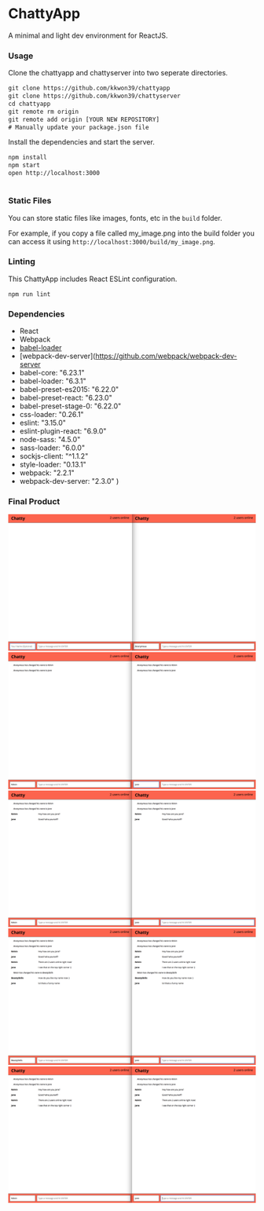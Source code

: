 ChattyApp
=====================

A minimal and light dev environment for ReactJS.

### Usage

Clone the chattyapp and chattyserver into two seperate directories.

```
git clone https://github.com/kkwon39/chattyapp
git clone https://github.com/kkwon39/chattyserver
cd chattyapp
git remote rm origin
git remote add origin [YOUR NEW REPOSITORY]
# Manually update your package.json file
```

Install the dependencies and start the server.

```
npm install
npm start
open http://localhost:3000


```

### Static Files

You can store static files like images, fonts, etc in the `build` folder.

For example, if you copy a file called my_image.png into the build folder you can access it using `http://localhost:3000/build/my_image.png`.

### Linting

This ChattyApp includes React ESLint configuration.

```
npm run lint
```

### Dependencies

* React
* Webpack
* [babel-loader](https://github.com/babel/babel-loader)
* [webpack-dev-server](https://github.com/webpack/webpack-dev-server
* babel-core: "6.23.1"
* babel-loader: "6.3.1"
* babel-preset-es2015: "6.22.0"
* babel-preset-react: "6.23.0"
* babel-preset-stage-0: "6.22.0"
* css-loader: "0.26.1"
* eslint: "3.15.0"
* eslint-plugin-react: "6.9.0"
* node-sass: "4.5.0"
* sass-loader: "6.0.0"
* sockjs-client: "^1.1.2"
* style-loader: "0.13.1"
* webpack: "2.2.1"
* webpack-dev-server: "2.3.0"
)

### Final Product
![HomeScreen](https://github.com/kkwon39/chattyapp/blob/master/Docs/HomeScreen.png)
![UserNameChange](https://github.com/kkwon39/chattyapp/blob/master/Docs/UserNameChange.png)
![UserChatting1](https://github.com/kkwon39/chattyapp/blob/master/Docs/UserChatting1.png)
![UserChatting2](https://github.com/kkwon39/chattyapp/blob/master/Docs/UserChatting2.png)
![CurrentlyOnlineUsers](https://github.com/kkwon39/chattyapp/blob/master/Docs/Currently%20Online%20Users.png)


